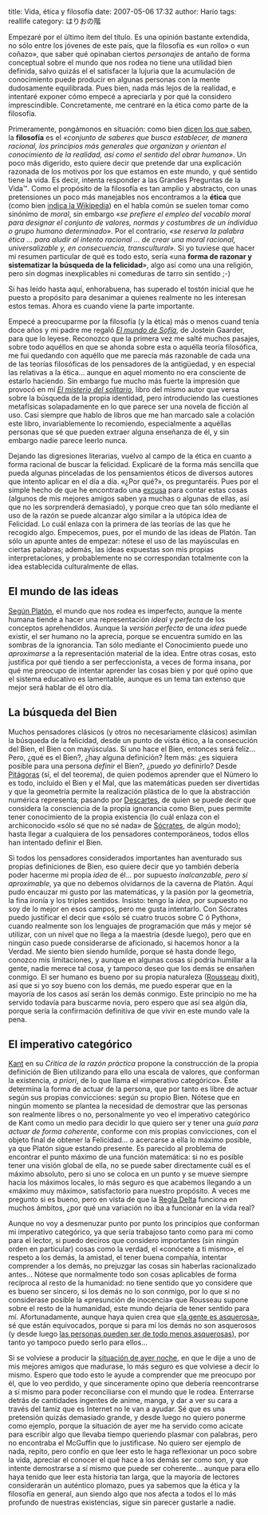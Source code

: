 title: Vida, ética y filosofía
date: 2007-05-06 17:32
author: Hario
tags: reallife
category: はりおの階

Empezaré por el último ítem del título. Es una opinión bastante
extendida, no sólo entre los jóvenes de este país, que la filosofía es
«un rollo» o «un coñazo», que saber qué opinaban ciertos *personajes* de
antaño de forma conceptual sobre el mundo que nos rodea no tiene una
utilidad bien definida, salvo quizás el el satisfacer la lujuria que la
acumulación de conocimiento puede producir en algunas personas con la
mente dudosamente equilibrada. Pues bien, nada más lejos de la realidad,
e intentaré exponer cómo empecé a apreciarla y por qué la considero
imprescindible. Concretamente, me centraré en la ética como parte de la
filosofía.

Primeramente, pongámonos en situación: como bien [dicen los que
saben](http://buscon.rae.es/draeI/SrvltGUIBusUsual?TIPO_HTML=2&FORMATO=ampliado&LEMA=filosof%C3%ADa),
la **filosofía** es el *«conjunto de saberes que busca establecer, de
manera racional, los principios más generales que organizan y orientan
el conocimiento de la realidad, así como el sentido del obrar humano»*.
Un poco más digerido, esto quiere decir que pretende dar una explicación
razonada de los motivos por los que estamos en este mundo, y qué sentido
tiene la vida. Es decir, intenta responder a las Grandes Preguntas de la
Vida™. Como el propósito de la filosofía es tan amplio y abstracto, con
unas pretensiones un poco más manejables nos encontramos a la **ética**
que (como bien [indica la
Wikipedia](http://es.wikipedia.org/wiki/%C3%89tica)) en el habla común
se suelen tomar como sinónimo de *moral*, sin embargo «*se prefiere el
empleo del vocablo moral para designar el conjunto de valores, normas y
costumbres de un individuo o grupo humano determinado»*. Por el
contrario, *«se reserva la palabra ética ... para aludir al intento
racional ... de crear una moral racional, universalizable y, en
consecuencia, transcultural»*. Si yo tuviese que hacer mi resumen
particular de qué es todo esto, sería «una **forma de razonar y
sistematizar la búsqueda de la felicidad**», algo así como una una
religión, pero sin dogmas inexplicables ni comeduras de tarro sin
sentido ;-)

Si has leído hasta aquí, enhorabuena, has superado el tostón inicial que
he puesto a propósito para desanimar a quienes realmente no les interesan
estos temas. Ahora es cuando viene la parte importante.

Empecé a preocuparme por la filosofía (y la ética) más o menos cuand
tenía doce años y mi padre me regaló *[El mundo de
Sofía](http://www.amazon.com/El-mundo-Sofia-Jostein-Gaarder/dp/8478448152/ref=sr_1_1/103-9296018-4375822?ie=UTF8&s=books&qid=1178463488&sr=8-1)*,
de Jostein Gaarder, para que lo leyese. Reconozco que la primera vez me
salté muchos pasajes, sobre todo aquéllos en que se ahonda sobre esta o
aquélla teoría filosófica, me fui quedando con aquéllo que me parecía
más razonable de cada una de las teorías filosóficas de los pensadores
de la antigüedad, y en especial las relativas a la ética... aunque en
aquel momento no era consciente de estarlo haciendo. Sin embargo fue
mucho más fuerte la impresión que provocó en mí *[El misterio del
solitario](http://www.amazon.com/Misterio-del-Solitario-Jostein-Gaarder/dp/8478442960/ref=sr_1_1/103-9296018-4375822?ie=UTF8&s=books&qid=1178464316&sr=8-1)*,
libro del mismo autor que versa sobre la búsqueda de la propia
identidad, pero introduciendo las cuestiones metafísicas solapadamente
en lo que parece ser una novela de ficción al uso. Casi siempre que
hablo de libros que me han marcado sale a colación este libro,
invariablemente lo recomiendo, especialmente a aquéllas personas que sé
que pueden extraer alguna enseñanza de él, y sin embargo nadie parece
leerlo nunca.

Dejando las digresiones literarias, vuelvo al campo de la ética en
cuanto a forma racional de buscar la felicidad. Explicaré de la forma
más sencilla que pueda algunas pinceladas de los pensamientos éticos de
diversos autores que intento aplicar en el día a día. «¿Por qué?», os
preguntaréis. Pues por el simple hecho de que he encontrado una
[excusa](http://avalon-project.blogspot.com/2007/05/tirando-todo-por-la-borda.html)
para contar estas cosas (algunos de mis mejores amigos saben ya muchas o
algunas de ellas, así que no les sorprenderá demasiado), y porque creo
que tan sólo mediante el uso de la razón se puede alcanzar algo similar
a la utópica idea de Felicidad. Lo cuál enlaza con la primera de las
teorías de las que he recogido algo. Empecemos, pues, por el mundo de
las ideas de Platón. Tan sólo un apunte antes de empezar: nótese el uso
de las mayúsculas en ciertas palabras; además, las ideas expuestas son
mis propias interpretaciones, y probablemente no se correspondan
totalmente con la idea establecida culturalmente de ellas.

## El mundo de las ideas

[Según Platón](http://es.wikipedia.org/wiki/Plat%C3%B3n#Metaf.C3.ADsica),
el mundo que nos rodea es imperfecto, aunque la mente humana tiende a hacer
una representación *ideal* y *perfecta* de los conceptos aprehendidos.
Aunque la *versión perfecta* de una *idea* puede existir, el ser humano
no la aprecia, porque se encuentra sumido en las sombras de la
ignorancia. Tan sólo mediante el Conocimiento puede uno *aproximarse* a
la representación material de la idea. Entre otras cosas, esto justifica
por qué tiendo a ser perfeccionista, a veces de forma insana, por qué me
preocupo de intentar aprender las cosas bien y por qué opino que el
sistema educativo es lamentable, aunque es un tema tan extenso que mejor
será hablar de él otro día.

## La búsqueda del Bien

Muchos pensadores clásicos (y otros no
necesariamente clásicos) asimilan la búsqueda de la felicidad, desde un
punto de vista ético, a la consecución del Bien, el Bien con mayúsculas.
Si uno hace el Bien, entonces será feliz... Pero, ¿qué es el Bien?, ¿hay
alguna definición? Ítem más: ¿es siquiera posible para una persona
*definir* el Bien?, ¿puedo *yo* definirlo? Desde
[Pitágoras](http://es.wikipedia.org/wiki/Pitag%C3%B3ricos#El_N.C3.BAmero_como_principio_de_todas_las_cosas)
(sí, el del teorema), de quien podemos aprender que el Número lo es
todo, incluido el Bien y el Mal, que las matemáticas pueden ser
divertidas y que la geometría permite la realización plástica de lo que
la abstracción numérica representa; pasando por
[Descartes](http://es.wikipedia.org/wiki/Descartes#Filosof.C3.ADa), de
quien se puede decir que considera la consciencia de la propia
ignorancia como Bien, pues permite tener conocimiento de la propia
existencia (lo cuál enlaza con el archiconocido «sólo sé que no sé nada»
de [Sócrates](http://es.wikipedia.org/wiki/S%C3%B3crates), de algún
modo); hasta llegar a cualquiera de los pensadores contemporáneos, todos
ellos han intentado definir el Bien.

Si todos los pensadores considerados importantes han aventurado sus
propias definiciones de Bien, eso quiere decir que yo también debería
poder hacerme mi propia *idea* de él... por supuesto *inalcanzable, pero
sí aproximable*, ya que no debemos olvidarnos de la caverna de Platón.
Aquí pudo encauzar mi gusto por las matemáticas, y la pasión por la
geometría, la fina ironía y los triples sentidos. Insisto: tengo la
*idea*, por supuesto no soy de lo mejor en esos campos, pero me gusta
intentarlo. Con Sócrates puedo justificar el decir que «sólo sé cuatro
trucos sobre C ó Python», cuando realmente son los lenguajes de
programación que más y mejor sé utilizar, con un nivel que no llega a la
maestría (desde luego), pero que en ningún caso puede considerarse de
aficionado, si hacemos honor a la Verdad. Me siento bien siendo humilde,
porque sé hasta donde llego, conozco mis limitaciones, y aunque en
algunas cosas sí podría humillar a la gente, nadie merece tal cosa, y
tampoco deseo que los demás se ensañen conmigo. El ser humano es bueno
por su propia naturaleza
([Rousseau](http://es.wikipedia.org/wiki/Rousseau#Legado_pol.C3.ADtico:_La_fraternidad)
dixit), así que si yo soy bueno con los demás, me puedo esperar que en
la mayoría de los casos así serán los demás conmigo. Este principio no
me ha servido todavía para buscarme novia, pero espero que así sea algún
día, porque sería la confirmación definitiva de que vivir en este mundo
vale la pena.

## El imperativo categórico

[Kant](http://es.wikipedia.org/wiki/Kant)
en su *Cŕitica de la razón práctica* propone la construcción de la
propia definición de Bien utilizando para ello una escala de valores,
que conforman la existencia, *a priori*, de lo que llama el «imperativo
categórico». Éste determina la forma de actuar de la persona, que por
tanto es libre de actuar según sus propias convicciones: según su propio
Bien. Nótese que en ningún momento se plantea la necesidad de demostrar
que las personas son realmente libres o no, personalmente yo veo el
imperativo categórico de Kant como un medio para decidir lo que quiero
ser y tener una *guía para actuar de forma coherente*, conforme con mis
propias convicciones, con el objeto final de obtener la Felicidad... o
acercarse a ella lo máximo posible, ya que Platón sigue estando
presente. Es parecido al problema de encontrar el punto máximo de una
función matemática: si no es posible tener una visión global de ella, no
se puede saber directamente cuál es el máximo absoluto, pero si uno se
coloca en un punto y se mueve siempre hacia los máximos locales, lo más
seguro es que acabemos llegando a un «máximo muy máximo», satisfactorio
para nuestro propósito. A veces me pregunto si es bueno, pero en vista
de que la [Regla
Delta](http://ccc.inaoep.mx/~emorales/Cursos/KDD/node80.html) funciona
en muchos ámbitos, ¿por qué una variación no iba a funcionar en la vida
real?

Aunque no voy a desmenuzar punto por punto los principios que conforman
mi imperativo categórico, ya que sería trabajoso tanto como para mi como
para el lector, si puedo deciros que considero importantes (sin ningún
orden en particular) cosas como la verdad, el «conócete a ti mismo», el
respeto a los demás, la amistad, el tener buena compañía, intentar
comprender a los demás, no prejuzgar las cosas sin haberlas
racionalizado antes... Nótese que normalmente todo son cosas aplicables
de forma recíproca al resto de la humanidad: no tiene sentido que yo
considere que es bueno ser sincero, si los demás no lo son conmigo, por
lo que si no considerase posible la «presunción de inocencia» que
Rousseau supone sobre el resto de la humanidad, este mundo dejaría de
tener sentido para mí. Afortunadamente, aunque haya quien crea que [«la
gente es
asquerosa»](http://avalon-project.blogspot.com/2007/05/en-que-piensa-la-gente.html),
sé que están equivocados, porque si para mí los demás no son asquerosos
(y desde luego [las personas pueden ser de todo menos
asquerosas](http://images.google.com/images?svnum=10&um=1&hl=en&safe=off&q=%22audrey+hepburn%22&btnG=Search+Images)),
por tanto yo tampoco puedo serlo para ellos...

Si se volviese a producir la [situación de ayer
noche](http://avalon-project.blogspot.com/2007/05/tirando-todo-por-la-borda.html),
en que le dije a uno de mis mejores amigos que madurase, lo más seguro
es que volviese a decir lo mismo. Espero que todo esto le ayude a
comprender que me preocupo por él, que lo veo perdido, y que
sinceramente opino que debería reencontrarse a sí mismo para poder
reconciliarse con el mundo que le rodea. Enterrarse detrás de cantidades
ingentes de anime, manga, y dar a ver su cara a través del tamiz que es
Internet no le van a ayudar. Sé que es una pretensión quizás demasiado
grande, y desde luego no quiero ponerme como ejemplo, porque la
situación de ayer me ha servido como acicate para escribir algo que
llevaba tiempo queriendo plasmar con palabras, pero no encontraba el
McGuffin que lo justificase. No quiero ser ejemplo de nada, repito,
pero confío en que leer esto le haga reflexionar un poco sobre la vida,
apreciar el conocer el qué hace a los demás ser como son, y que intente
demostrarse a sí mismo que puede ser coherente... aunque para ello haya
tenido que leer esta historia tan larga, que la mayoría de lectores
considerarán un auténtico plomazo, pues ya sabemos que la ética y la 
filosofía en general, aun siendo algo que nos afecta a todos el lo más
profundo de nuestras existencias, sigue sin parecer gustarle a nadie.
